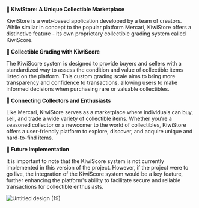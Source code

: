 **🥝 KiwiStore: A Unique Collectible Marketplace** 

KiwiStore is a web-based application developed by a team of creators. While similar in concept to the popular platform Mercari, KiwiStore offers a distinctive feature - its own proprietary collectible grading system called KiwiScore.

**🥝 Collectible Grading with KiwiScore**

The KiwiScore system is designed to provide buyers and sellers with a standardized way to assess the condition and value of collectible items listed on the platform. This custom grading scale aims to bring more transparency and confidence to transactions, allowing users to make informed decisions when purchasing rare or valuable collectibles.

**🥝 Connecting Collectors and Enthusiasts**

Like Mercari, KiwiStore serves as a marketplace where individuals can buy, sell, and trade a wide variety of collectible items. Whether you're a seasoned collector or a newcomer to the world of collectibles, KiwiStore offers a user-friendly platform to explore, discover, and acquire unique and hard-to-find items.

**🥝 Future Implementation**

It is important to note that the KiwiScore system is not currently implemented in this version of the project. However, if the project were to go live, the integration of the KiwiScore system would be a key feature, further enhancing the platform's ability to facilitate secure and reliable transactions for collectible enthusiasts.

![Untitled design (19)](https://github.com/UNF-KiwiCorp/KiwiStore/assets/66034863/7213c85d-6f66-42cd-84b4-22c275e87b59)
